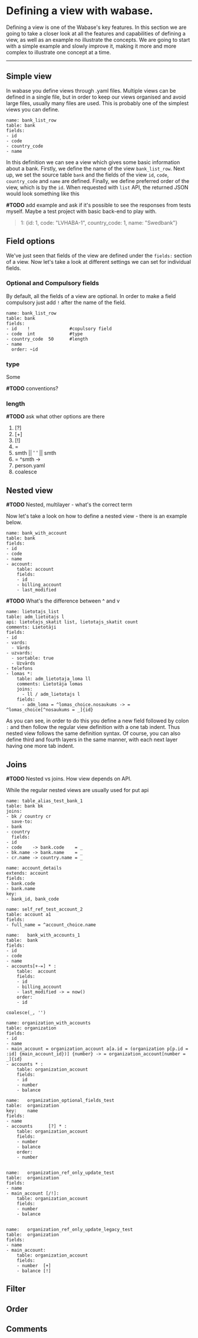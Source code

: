 # Defining a view with wabase.
Defining a view is one of the Wabase's key features. In this section we are going to take a closer look at all the
features and capabilities of defining a view, as well as an example no illustrate the concepts. We are going to 
start with a simple example and slowly improve it, making it more and more complex to illustrate one concept at a time.

- - -

## Simple view
In wabase you define views through .yaml files. Multiple views can be defined in a single file, but in order to keep 
our views organised and avoid large files, usually many files are used. 
This is probably 
one of 
the simplest views you can define.

```
name: bank_list_row
table: bank
fields:
- id
- code
- country_code
- name
```

In this definition we can see a view which gives some basic information about a bank.
Firstly, we define the name of the view `bank_list_row`.  Next up, we set the source table `bank` and the fields of the
view `id`, `code`, `country_code` and `name` are defined. Finally, we define preferred order of the view, which is by 
the `id`. When requested with `list` API, the returned JSON would look something like this


**#TODO** add example and ask if it's possible to see the responses from tests myself. Maybe a test project with 
basic back-end to play with.

> 1: {id: 1, code: "LVHABA-1", country_code: 1, name: "Swedbank"}
> 
> 
> 
> 
> 
>


## Field options

We've just seen that fields of the view are defined under the `fields:` section of a view. Now let's take a look at 
different settings we can set for individual fields. 


### Optional and Compulsory fields

By default, all the fields of a view are optional. In order to make a field compulsory just add `!` after the name 
of the field.

```
name: bank_list_row
table: bank
fields:
- id    !               #copulsory field
- code  int             #type
- country_code  50      #length          
- name
  order: ~id
```


### type

Some 

**#TODO** conventions?


### length

**#TODO** ask what other options are there
1. [?]
2. [+]
3. [!]
4. =
5. smth || ' ' || smth
6. = ^smth ->
7. person.yaml
8. coalesce


## Nested view
**#TODO** Nested, multilayer - what's the correct term

Now let's take a look on how to define a nested view - there is an example below. 

```
name: bank_with_account
table: bank
fields:
- id
- code
- name
- account:
    table: account
    fields:
    - id
    - billing_account
    - last_modified
```

**#TODO** What's the difference between ^ and v
```
name: lietotajs_list
table: adm_lietotajs l
api: lietotajs_skatit list, lietotajs_skatit count
comments: Lietotāji
fields:
- id
- vards:
  - Vārds
- uzvards:
  - sortable: true
  - Uzvārds
- telefons
- lomas *:
    table: adm_lietotaja_loma ll
    comments: Lietotāja lomas
    joins:
      - ll / adm_lietotajs l
    fields:
      - adm_loma = ^lomas_choice.nosaukums -> = ^lomas_choice[^nosaukums = _]{id}

```

As you can see, in order to do this you  define a new field followed by colon `:` and then follow the regular view 
definition with a one tab indent. Thus nested view follows the same definition syntax. Of course, you can also 
define third and fourth layers in the same manner, with each next layer having one more tab indent.

## Joins
**#TODO** Nested vs joins. How view depends on API.

While the regular nested views are usually used for put api

```
name: table_alias_test_bank_1
table: bank bk
joins:
- bk / country cr
  save-to:
- bank
- country
  fields:
- id
- code    -> bank.code    = _
- bk.name -> bank.name    = _
- cr.name -> country.name = _
```


```
name: account_details
extends: account
fields:
- bank.code
- bank.name
key:
- bank_id, bank_code
```

```
name: self_ref_test_account_2
table: account a1
fields:
- full_name = ^account_choice.name
```

```
name:   bank_with_accounts_1
table:  bank
fields:
- id
- code
- name
- accounts[+-=] * :
    table:  account
    fields:
    - id
    - billing_account
    - last_modified -> = now()
    order:
    - id
```


```
coalesce(_, '')
```

```
name: organization_with_accounts
table: organization
fields:
- id
- name
- main_account = organization_account a[a.id = (organization p[p.id = :id] {main_account_id})] {number} -> = organization_account[number = _]{id}
- accounts * :
    table: organization_account
    fields:
    - id
    - number
    - balance
```

```
name:   organization_optional_fields_test
table:  organization
key:    name
fields:
- name
- accounts      [?] * :
    table: organization_account
    fields:
    - number
    - balance
    order:
    - number


name:   organization_ref_only_update_test
table:  organization
fields:
- name
- main_account [/!]:
    table: organization_account
    fields:
    - number
    - balance


name:   organization_ref_only_update_legacy_test
table:  organization
fields:
- name
- main_account:
    table: organization_account
    fields:
    - number  [+]
    - balance [!]

```
## Filter

## Order

## Comments









